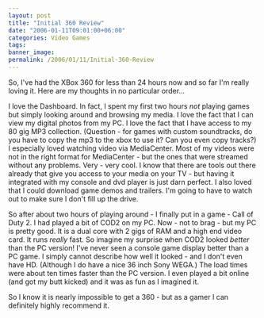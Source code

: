 ```yaml
---
layout: post
title: "Initial 360 Review"
date: "2006-01-11T09:01:00+06:00"
categories: Video Games 
tags: 
banner_image: 
permalink: /2006/01/11/Initial-360-Review
---
```


So, I've had the XBox 360 for less than 24 hours now and so far I'm really loving it. Here are my thoughts in no particular order...

I love the Dashboard. In fact, I spent my first two hours <i>not</i> playing games but simply looking around and browsing my media. I love the fact that I can view my digital photos from my PC. I love the fact that I have access to my 80 gig MP3 collection. (Question - for games with custom soundtracks, do you have to copy the mp3 to the xbox to use it? Can you even copy tracks?) I especially loved watching video via MediaCenter. Most of my videos were not in the right format for MediaCenter - but the ones that were streamed without any problems. Very - very cool. I know that there are tools out there already that give you access to your media on your TV - but having it integrated with my console and dvd player is just darn perfect. I also loved that I could download game demos and trailers. I'm going to have to watch out to make sure I don't fill up the drive. 

So after about two hours of playing around - I finally put in a game - Call of Duty 2. I had played a bit of COD2 on my PC. Now - not to brag - but my PC is pretty good. It is a dual core with 2 gigs of RAM and a high end video card. It runs <i>really</i> fast. So imagine my surprise when COD2 looked <i>better</i> than the PC version! I've never seen a console game display better than a PC game. I simply cannot describe how well it looked - and I don't even have HD. (Although I do have a nice 36 inch Sony WEGA.) The load times were about ten times faster than the PC version. I even played a bit online (and got my butt kicked) and it was as fun as I imagined it.

So I know it is nearly impossible to get a 360 - but as a gamer I can definitely highly recommend it.